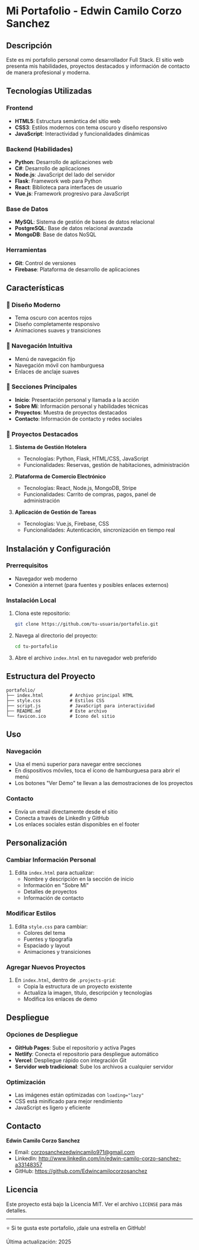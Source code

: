 # Mi Portafolio - Edwin Camilo Corzo Sanchez

## Descripción

Este es mi portafolio personal como desarrollador Full Stack. El sitio web presenta mis habilidades, proyectos destacados y información de contacto de manera profesional y moderna.

## Tecnologías Utilizadas

### Frontend
- **HTML5**: Estructura semántica del sitio web
- **CSS3**: Estilos modernos con tema oscuro y diseño responsivo
- **JavaScript**: Interactividad y funcionalidades dinámicas

### Backend (Habilidades)
- **Python**: Desarrollo de aplicaciones web
- **C#**: Desarrollo de aplicaciones
- **Node.js**: JavaScript del lado del servidor
- **Flask**: Framework web para Python
- **React**: Biblioteca para interfaces de usuario
- **Vue.js**: Framework progresivo para JavaScript

### Base de Datos
- **MySQL**: Sistema de gestión de bases de datos relacional
- **PostgreSQL**: Base de datos relacional avanzada
- **MongoDB**: Base de datos NoSQL

### Herramientas
- **Git**: Control de versiones
- **Firebase**: Plataforma de desarrollo de aplicaciones

## Características

### 🎨 Diseño Moderno
- Tema oscuro con acentos rojos
- Diseño completamente responsivo
- Animaciones suaves y transiciones

### 📱 Navegación Intuitiva
- Menú de navegación fijo
- Navegación móvil con hamburguesa
- Enlaces de anclaje suaves

### 👤 Secciones Principales
- **Inicio**: Presentación personal y llamada a la acción
- **Sobre Mí**: Información personal y habilidades técnicas
- **Proyectos**: Muestra de proyectos destacados
- **Contacto**: Información de contacto y redes sociales

### 🚀 Proyectos Destacados

1. **Sistema de Gestión Hotelera**
   - Tecnologías: Python, Flask, HTML/CSS, JavaScript
   - Funcionalidades: Reservas, gestión de habitaciones, administración

2. **Plataforma de Comercio Electrónico**
   - Tecnologías: React, Node.js, MongoDB, Stripe
   - Funcionalidades: Carrito de compras, pagos, panel de administración

3. **Aplicación de Gestión de Tareas**
   - Tecnologías: Vue.js, Firebase, CSS
   - Funcionalidades: Autenticación, sincronización en tiempo real

## Instalación y Configuración

### Prerrequisitos
- Navegador web moderno
- Conexión a internet (para fuentes y posibles enlaces externos)

### Instalación Local
1. Clona este repositorio:
   ```bash
   git clone https://github.com/tu-usuario/portafolio.git
   ```

2. Navega al directorio del proyecto:
   ```bash
   cd tu-portafolio
   ```

3. Abre el archivo `index.html` en tu navegador web preferido

## Estructura del Proyecto

```
portafolio/
├── index.html          # Archivo principal HTML
├── style.css           # Estilos CSS
├── script.js           # JavaScript para interactividad
├── README.md           # Este archivo
└── favicon.ico         # Icono del sitio
```

## Uso

### Navegación
- Usa el menú superior para navegar entre secciones
- En dispositivos móviles, toca el ícono de hamburguesa para abrir el menú
- Los botones "Ver Demo" te llevan a las demostraciones de los proyectos

### Contacto
- Envía un email directamente desde el sitio
- Conecta a través de LinkedIn y GitHub
- Los enlaces sociales están disponibles en el footer

## Personalización

### Cambiar Información Personal
1. Edita `index.html` para actualizar:
   - Nombre y descripción en la sección de inicio
   - Información en "Sobre Mí"
   - Detalles de proyectos
   - Información de contacto

### Modificar Estilos
1. Edita `style.css` para cambiar:
   - Colores del tema
   - Fuentes y tipografía
   - Espaciado y layout
   - Animaciones y transiciones

### Agregar Nuevos Proyectos
1. En `index.html`, dentro de `.projects-grid`:
   - Copia la estructura de un proyecto existente
   - Actualiza la imagen, título, descripción y tecnologías
   - Modifica los enlaces de demo

## Despliegue

### Opciones de Despliegue
- **GitHub Pages**: Sube el repositorio y activa Pages
- **Netlify**: Conecta el repositorio para despliegue automático
- **Vercel**: Despliegue rápido con integración Git
- **Servidor web tradicional**: Sube los archivos a cualquier servidor

### Optimización
- Las imágenes están optimizadas con `loading="lazy"`
- CSS está minificado para mejor rendimiento
- JavaScript es ligero y eficiente

## Contacto

**Edwin Camilo Corzo Sanchez**
- Email: corzosanchezedwincamilo971@gmail.com
- LinkedIn: http://www.linkedin.com/in/edwin-camilo-corzo-sanchez-a33148357
- GitHub: https://github.com/Edwincamilocorzosanchez

## Licencia

Este proyecto está bajo la Licencia MIT. Ver el archivo `LICENSE` para más detalles.

---

⭐ Si te gusta este portafolio, ¡dale una estrella en GitHub!

Última actualización: 2025
